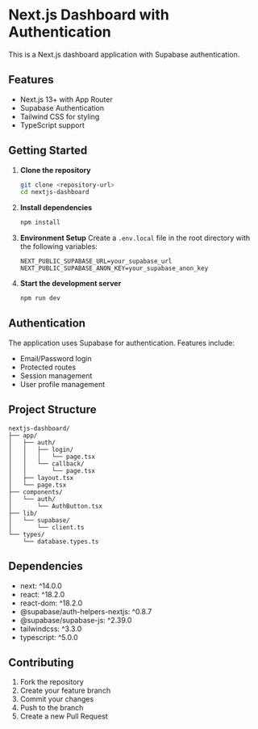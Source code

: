 # Next.js Dashboard with Authentication

This is a Next.js dashboard application with Supabase authentication.

## Features

- Next.js 13+ with App Router
- Supabase Authentication
- Tailwind CSS for styling
- TypeScript support

## Getting Started

1. **Clone the repository**
   ```bash
   git clone <repository-url>
   cd nextjs-dashboard
   ```

2. **Install dependencies**
   ```bash
   npm install
   ```

3. **Environment Setup**
   Create a `.env.local` file in the root directory with the following variables:
   ```env
   NEXT_PUBLIC_SUPABASE_URL=your_supabase_url
   NEXT_PUBLIC_SUPABASE_ANON_KEY=your_supabase_anon_key
   ```

4. **Start the development server**
   ```bash
   npm run dev
   ```

## Authentication

The application uses Supabase for authentication. Features include:

- Email/Password login
- Protected routes
- Session management
- User profile management

## Project Structure

```
nextjs-dashboard/
├── app/
│   ├── auth/
│   │   ├── login/
│   │   │   └── page.tsx
│   │   └── callback/
│   │       └── page.tsx
│   ├── layout.tsx
│   └── page.tsx
├── components/
│   └── auth/
│       └── AuthButton.tsx
├── lib/
│   └── supabase/
│       └── client.ts
└── types/
    └── database.types.ts
```

## Dependencies

- next: ^14.0.0
- react: ^18.2.0
- react-dom: ^18.2.0
- @supabase/auth-helpers-nextjs: ^0.8.7
- @supabase/supabase-js: ^2.39.0
- tailwindcss: ^3.3.0
- typescript: ^5.0.0

## Contributing

1. Fork the repository
2. Create your feature branch
3. Commit your changes
4. Push to the branch
5. Create a new Pull Request

